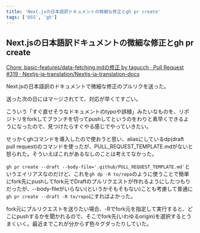 ```yaml
---
title: 'Next.jsの日本語訳ドキュメントの微細な修正とgh pr create'
tags: ['OSS', 'gh']
---
```


## Next.jsの日本語訳ドキュメントの微細な修正とgh pr create

[Chore: basic\-features/data\-fetching\.mdの修正 by tagucch · Pull Request \#319 · Nextjs\-ja\-translation/Nextjs\-ja\-translation\-docs](https://github.com/Nextjs-ja-translation/Nextjs-ja-translation-docs/pull/319)

Next.jsの日本語訳のドキュメントで微細な修正のプルリクを送った。

送った次の日にはマージされてて、対応が早くてすごい。

こういう「すぐ直せそうなドキュメントのtypoや誤植」みたいなものを、リポジトリをforkしてブランチを切ってpushしてというのをわりと素早くできるようになったので、見つけたらすぐやる感じでやっていきたい。

せっかくghコマンドを導入したので使おうと思い、aliasにしているdp(draft pull request)のコマンドを使ったが、PULL_REQUEST_TEMPLATE.mdがないと怒られた。そういえばこれがあるなしのことは考えてなかった。

`gh pr create --draft --body-file='.github/PULL_REQUEST_TEMPLATE.md'`というエイリアスなのだけど、これを`gh dp -R to/repo`のように使うことで簡単にfork先にpushしてfork元でDraftのプルリクエストが作れるようにしたつもりだったが、--body-fileがいらない(というかそもそもない)ことも考慮して普通に`gh pr create --draft -R to/repo`にすればよかった。

fork元にプルリクエストを送りたい場合、-Rでfork元を指定して実行すると、どこにpushするかを聞かれるので、そこでfork先(いわゆるorigin)を選択するとうまくいく。最近までこれが分からず色々グダったりしていた。
